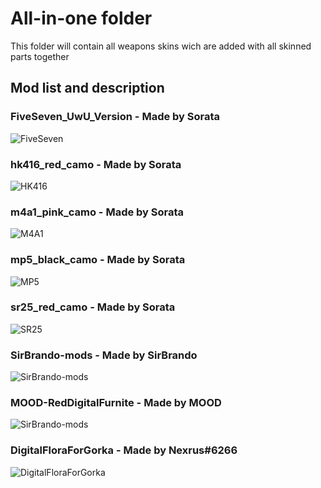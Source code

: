 # All-in-one folder
This folder will contain all weapons skins wich are added with all skinned parts together

## Mod list and description

### FiveSeven_UwU_Version - Made by Sorata
![FiveSeven](https://i.imgur.com/WVbDAkf.jpg)

### hk416_red_camo - Made by Sorata
![HK416](https://i.imgur.com/JFEPPq8.jpg)

### m4a1_pink_camo - Made by Sorata
![M4A1](https://i.imgur.com/WOgkO9v.jpg)

### mp5_black_camo - Made by Sorata
![MP5](https://i.imgur.com/ajucgez.jpg)

### sr25_red_camo - Made by Sorata
![SR25](https://i.imgur.com/0UEbprq.png)

### SirBrando-mods - Made by SirBrando
![SirBrando-mods]()

### MOOD-RedDigitalFurnite - Made by MOOD
![SirBrando-mods](https://i.imgur.com/BeD4GWU.png)

### DigitalFloraForGorka - Made by Nexrus#6266
![DigitalFloraForGorka](hhttps://cdn.discordapp.com/attachments/602533402402619422/678254406868664320/645.png)